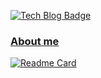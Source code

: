 [![Tech Blog Badge](http://img.shields.io/badge/-Tech%20blog-black?style=flat-square&logo=github&link=https://zzsza.github.io/)](https://gusrb3164.github.io/)
### [About me](https://www.notion.so/56f60bade97b4eba8344c33fff7908d9)

[![Readme Card](https://github-readme-stats.vercel.app/api/pin/?username=gusrb3164&repo=github-readme-stats)](https://github.com/anuraghazra/github-readme-stats)
